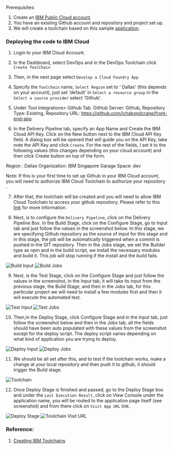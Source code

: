Prerequisites:

1. Create an [IBM Public Cloud account](https://cloud.ibm.com/registration).
2. You have an existing Github account and repository and project set up.
3. We will create a toolchain based on this sample [application](https://github.com/elizabethlumban/front-end-app).


### Deploying the code to IBM Cloud

1. Login to your IBM Cloud Account.
2. In the Dashboard, select DevOps and in the DevOps Toolchain click  ``` Create ToolChain```
3. Then, in the next page select ``` Develop a Cloud Foundry App ```
4. Specify the ``` Toolchain ``` name,  ``` Select Region ``` set to  ' Dallas' (this depends on your account), just set 'default' in ``` Select a resource group ``` in the   ``` Select a source provider ``` select 'Github'.
5. Under Tool Integrations> Github Tab.  GitHub Server: Github, Repository Type: Existing, Repository URL: https://github.com/ichabondcrane/front-end-app

6. In the Delivery Pipeline tab, specify an App Name and Create the IBM Cloud API Key. Click on the New button next to the
IBM Cloud API Key field. A dialog box will be opened that will guide you on the API Key, take note the API Key and click
``` Create ```.  For the rest of the fields, I set it to the following values (this changes depending on your cloud account)
and then click Create button on top of the form.

Region : Dallas
Organization: IBM Singapore Garage
Space: dev

Note: If this is your first time to set up Github in your IBM Cloud account, you will need to authorize IBM Cloud Toolchain to authorize your repository .

7. After that, the toolchain will be created and you will need to allow IBM Cloud Toolchain to access your github repository. Please refer to this  [link](https://console.bluemix.net/docs/services/ContinuousDelivery/ts_index.html#ts_cd) for more information.

8. Next, is to configure the ``` Delivery Pipeline ```, click on the Delivery Pipeline Box. In the Build Stage, click on the Configure Stage, go to Input tab and just follow the values in the screenshot below. In this stage, we are specifying Github repository 
as the source of input for this stage and in this stage, the job will be automatically triggered when  a commit is pushed in the GIT repository. Then in the Jobs stage, we set the Builder type as npm and in the build script, we install the necessary modules and build it. This job will stop running if the install and the build fails.

![Build Input](https://raw.github.com/elizabethlumban/checklist/master/03%20-%20Dev_Ops/buildinput.png?raw=true "Build Input")
![Build Jobs](https://raw.github.com/elizabethlumban/checklist/master/03%20-%20Dev_Ops/buildjobs.png?raw=true "Build Jobs")

9. Next, is the Test Stage, click on the Configure Stage and just follow the values in the screenshot, in the Input tab, it will take its input from the previous stage, the Build Stage, and then in the Jobs tab, for this particular project we will need to install a few modules first and then it will execute the automated test.

![Test Input](https://raw.github.com/elizabethlumban/checklist/master/03%20-%20Dev_Ops/testinput.png?raw=true "Test Input")
![Test Jobs](https://raw.github.com/elizabethlumban/checklist/master/03%20-%20Dev_Ops/testjobs.png?raw=true "Test Jobs")

10. Then,in the Deploy Stage, click Configure Stage and in the Input tab, just follow the screenshot below and then in the Jobs tab, all the fields should have been auto populated with these values from the screenshot except for the deploy script. The deploy script varies depending on what kind of application you are trying to deploy.

![Deploy Input](https://raw.github.com/elizabethlumban/checklist/master/03%20-%20Dev_Ops/deployinput.png?raw=true "Deploy Input")
![Deploy Jobs](https://raw.github.com/elizabethlumban/checklist/master/03%20-%20Dev_Ops/deployjobs.png?raw=true "Deploy Jobs")

11. We should be all set after this, and to test if the toolchain works, make a change at your local repository and then push it to github, it should trigger the Build stage.

![Toolchain](https://raw.github.com/elizabethlumban/checklist/master/03%20-%20Dev_Ops/toolchain.png?raw=true "Toolchain")

12. Once Deploy Stage is finished and passed, go to the Deploy Stage box and under the ``` Last Execution Result ```, click on View Console under the application name, you will be routed to the application page itself (see screenshot) and from there click
on ``` Visit App URL ``` link. 

![Deploy Stage](https://raw.github.com/elizabethlumban/checklist/master/03%20-%20Dev_Ops/deploystage.png?raw=true "Deploy Stage")
![Toolchain Visit URL](https://raw.github.com/elizabethlumban/checklist/master/03%20-%20Dev_Ops/visiturl.png?raw=true "Visit URL")




###  Reference:
1. [Creating IBM Toolchains](https://cloud.ibm.com/docs/services/ContinuousDelivery?topic=ContinuousDelivery-toolchains_getting_started#toolchains_getting_started)
